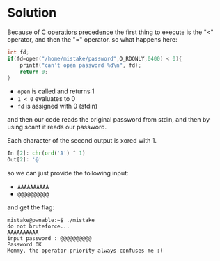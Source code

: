# Solution

Because of [C operatiors precedence](https://en.cppreference.com/w/c/language/operator_precedence)
the first thing to execute is the "<" operator, and then the "=" operator.
so what happens here:

```c
int fd;
if(fd=open("/home/mistake/password",O_RDONLY,0400) < 0){
    printf("can't open password %d\n", fd);
    return 0;
}
```

- `open` is called and returns 1
- `1 < 0` evaluates to 0
- `fd` is assigned with 0 (stdin)


and then our code reads the original password from stdin, and then
by using scanf it reads our password.

Each character of the second output is xored with 1.

```python
In [2]: chr(ord('A') ^ 1)
Out[2]: '@'
```

so we can just provide the following input:

- `AAAAAAAAAA`
- `@@@@@@@@@@`


and get the flag:

```
mistake@pwnable:~$ ./mistake
do not bruteforce...
AAAAAAAAAA
input password : @@@@@@@@@@
Password OK
Mommy, the operator priority always confuses me :(
```


